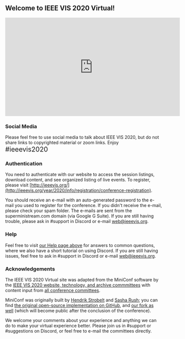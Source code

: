 ## Welcome to IEEE VIS 2020 Virtual!
<div class="embed-responsive embed-responsive-16by9 mb-4">
<iframe class="" width="560" height="315" src="https://www.youtube-nocookie.com/embed/TRVB7399ynY?rel=0" frameborder="0" allow="accelerometer; autoplay; clipboard-write; encrypted-media; gyroscope; picture-in-picture" allowfullscreen></iframe>
</div>

### Social Media

Please feel free to use social media to talk about IEEE VIS 2020, but
do not share links to copyrighted material or zoom links.
Enjoy  <span style="font-size:16pt;">#ieeevis2020</span>  

### Authentication

You need to authenticate with our website to access the session listings, download content, and see organized listing of live events.  To register, please visit [http://ieeevis.org/](http://ieeevis.org/year/2020/info/registration/conference-registration).

You should receive an e-mail with an auto-generated password to the e-mail you used to register for the conference.  If you didn't receive the e-mail, please check your spam folder.  The e-mails are sent from the superministream.com domain (via Google G Suite).  If you are still having trouble, please ask in #support in Discord or e-mail web@ieeevis.org.


### Help

Feel free to visit [our Help page above](/help.html) for answers to common questions, where we also have a short tutorial on using Discord.  If you are still having issues, feel free to ask in #support in Discord or e-mail web@ieeevis.org.


### Acknowledgements

The IEEE VIS 2020 Virtual site was adapted from the MiniConf software by the [IEEE VIS 2020 website, technology, and archive commmittees](http://ieeevis.org/year/2020/info/committees/conference-committee) with content input from [all conference committees](http://ieeevis.org/year/2020/info/committees/conference-committee).

MiniConf was originally built by [Hendrik Strobelt](http://twitter.com/hen_str) and [Sasha Rush](http://twitter.com/srush_nlp); you can find [the original open-source implementation on GitHub](https://github.com/Mini-Conf/Mini-Conf), and [our fork as well](https://github.com/ieee-vgtc/vis-virtual-website) (which will become public after the conclusion of the conference).

We welcome your comments about your experience and anything we can do to make your virtual experience better.  Please join us in #support or #suggestions on Discord, or feel free to e-mail the committees directly.
